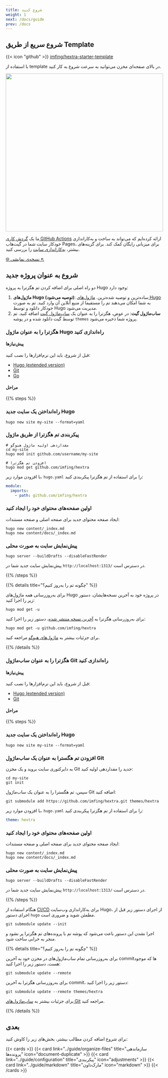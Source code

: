 ```yaml
---
title: شروع کنید
weight: 1
next: /docs/guide
prev: /docs
---
```


## شروع سریع از طریق Template

{{< icon "github" >}}&nbsp;[imfing/hextra-starter-template](https://github.com/imfing/hextra-starter-template)

با استفاده از template در بالای صفحه‌ای مخزن می‌توانید به سرعت شروع به کار کنید.

<img src="https://docs.github.com/assets/cb-77734/mw-1440/images/help/repository/use-this-template-button.webp" width="500">

ما یک [گردش کاری GitHub Actions](https://docs.github.com/en/pages/getting-started-with-github-pages/configuring-a-publishing-source-for-your-github-pages-site#publishing-with-a-custom-github-actions-workflow) ارائه کرده‌ایم که می‌تواند به ساخت و به‌کاراندازی خودکار سایت شما در گیت‌هاب Pages، برای میزبانی رایگان کمک کند. برای گزینه‌های بیشتر، [به‌کاراندازی سایت](../guide/deploy-site) را بررسی کنید.

[🌐 نسخه‌ي نمایشی ↖](https://imfing.github.io/hextra-starter-template/)

## شروع به عنوان پروژه جدید

دو راه اصلی برای اضافه کردن تم هگزترا به پروژه Hugo وجود دارد:

1. **ماژول‌های Hugo (توصیه می‌شود)**: ساده‌ترین و توصیه شده‌ترین. [ماژول‌های Hugo](https://gohugo.io/hugo-modules/) به شما امکان می‌دهند تم را مستقیما از منبع آنلاین آن وارد کنید. تم به صورت خودکار دانلود و توسط Hugo مدیریت می‌شود.
2. **ساب‌ماژول گیت**: در عوض، هگزترا را به عنوان یک [ساب‌ماژول گیت](https://git-scm.com/book/en/v2/Git-Tools-Submodules) اضافه کنید. تم توسط گیت دانلود شده و در پوشه `themes` پروژه شما ذخیره می‌شود.

### هگزترا را به عنوان ماژول Hugo راه‌اندازی کنید

#### پیش‌نیازها

قبل از شروع، باید این نرم‌افزارها را نصب کنید:

- [Hugo (extended version)](https://gohugo.io/installation/)
- [Git](https://git-scm.com/)
- [Go](https://go.dev/)

#### مراحل

{{% steps %}}

### راه‌انداختن یک سایت جدید Hugo

```shell
hugo new site my-site --format=yaml
```

### پیکربندی تم هگزترا از طریق ‌ماژول

```shell
# مقداردهی اولیه ماژول هیوگو
cd my-site
hugo mod init github.com/username/my-site

# افزودن تم هگزترا
hugo mod get github.com/imfing/hextra
```

با افزودن موارد زیر، `hugo.yaml` را برای استفاده از تم هگزترا پیکربندی کنید:

```yaml
module:
  imports:
    - path: github.com/imfing/hextra
```

### اولین صفحه‌های محتوای خود را ایجاد کنید

ایجاد صفحه محتوای جدید برای صفحه اصلی و صفحه مستندات:

```shell
hugo new content/_index.md
hugo new content/docs/_index.md
```

### پیش‌نمایش سایت به صورت محلی

```shell
hugo server --buildDrafts --disableFastRender
```

پیش‌نمایش سایت جدید شما در `http://localhost:1313/` در دسترس است.

{{% /steps %}}


{{% details title="چگونه تم را به‌روز کنیم؟" %}}

برای به‌روزرسانی همه ماژول‌های Hugo در پروژه خود به آخرین نسخه‌هایشان، دستور زیر را اجرا کنید:

```shell
hugo mod get -u
```

برای به‌روزرسانی هگزترا به [آخرین نسخه منتشر شده](https://github.com/imfing/hextra/releases)، دستور زیر را اجرا کنید:

```shell
hugo mod get -u github.com/imfing/hextra
```

برای جزئیات بیشتر به [ماژول‌های هیوگو](https://gohugo.io/hugo-modules/use-modules/#update-all-modules) مراجعه کنید.

{{% /details %}}

### هگزترا را به عنوان ساب‌ماژول Git راه‌اندازی کنید

#### پیش‌نیازها

قبل از شروع، باید این نرم‌افزارها را نصب کنید:

- [Hugo (extended version)](https://gohugo.io/installation/)
- [Git](https://git-scm.com/)

#### مراحل

{{% steps %}}

### راه‌انداختن یک سایت جدید Hugo

```shell
hugo new site my-site --format=yaml
```

### افزودن تم هگسترا به عنوان یک ساب‌ماژول Git

به دایرکتوری سایت بروید و یک مخزن Git جدید را مقداردهی اولیه کنید:

```shell
cd my-site
git init
```

سپس، تم هگسترا را به عنوان یک ساب‌ماژول Git اضافه کنید:

```shell
git submodule add https://github.com/imfing/hextra.git themes/hextra
```

با افزودن موارد زیر، `hugo.yaml` را برای استفاده از تم هگزترا پیکربندی کنید:

```yaml
theme: hextra
```

### اولین صفحه‌های محتوای خود را ایجاد کنید

ایجاد صفحه محتوای جدید برای صفحه اصلی و صفحه مستندات:

```shell
hugo new content/_index.md
hugo new content/docs/_index.md
```

### پیش‌نمایش سایت به صورت محلی

```shell
hugo server --buildDrafts --disableFastRender
```

پیش‌نمایش سایت جدید شما در `http://localhost:1313/` در دسترس است.

{{% /steps %}}


هنگام استفاده از [CI/CD](https://en.wikipedia.org/wiki/CI/CD) برای به‌کاراندازی وب‌سایت Hugo، از اجرای دستور زیر قبل از اجرای دستور `hugo` مطمئن شوید و ضروری است.

```shell
git submodule update --init
```

اجرا نشدن این دستور باعث می‌شود که پوشه تم با پرونده‌های تم هگزترا پر نشود و منجر به خرابی ساخت شود.


{{% details title="چگونه تم را به‌روز کنیم؟" %}}

برای به‌روزرسانی تمام ساب‌ماژول‌های در مخزن خود به آخرین commitها که موجود هست، دستور زیر را اجرا کنید:

```shell
git submodule update --remote
```

برای به‌روزرسانی هگزترا به آخرین commit، دستور زیر را اجرا کنید:

```shell
git submodule update --remote themes/hextra
```

برای جزئیات بیشتر به [ساب‌ماژول‌های Git](https://git-scm.com/book/en/v2/Git-Tools-Submodules) مراجعه کنید.

{{% /details %}}

## بعدی

برای شروع اضافه کردن مطالب بیشتر، بخش‌های زیر را کاوش کنید:

{{< cards >}}
  {{< card link="../guide/organize-files" title="سازماندهی پرونده‌ها" icon="document-duplicate" >}}
  {{< card link="../guide/configuration" title="پیکربندی" icon="adjustments" >}}
  {{< card link="../guide/markdown" title="مارک‌داون" icon="markdown" >}}
{{< /cards >}}
